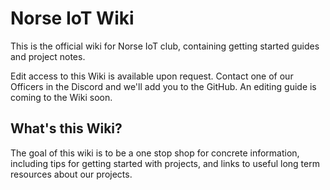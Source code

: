 # Norse IoT Wiki
This is the official wiki for Norse IoT club, containing getting started guides and project notes.

Edit access to this Wiki is available upon request. Contact one of our Officers in the Discord and we'll add you to the GitHub. An editing guide is coming to the Wiki soon.

## What's this Wiki?

The goal of this wiki is to be a one stop shop for concrete information, including tips for getting started with projects, and links to useful long term resources about our projects.
